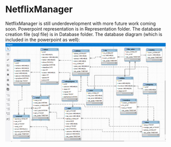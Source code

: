 # NetflixManager
 NetflixManager is still underdevelopment with more future work coming soon.
 Powerpoint representation is in Representation folder.
 The database creation file (sql file) is in Database folder.
 The database diagram (which is included in the powerpoint as well):
 ![Database diagram](/database/netflix_clone_db_design.png?raw=true "Database")
 

